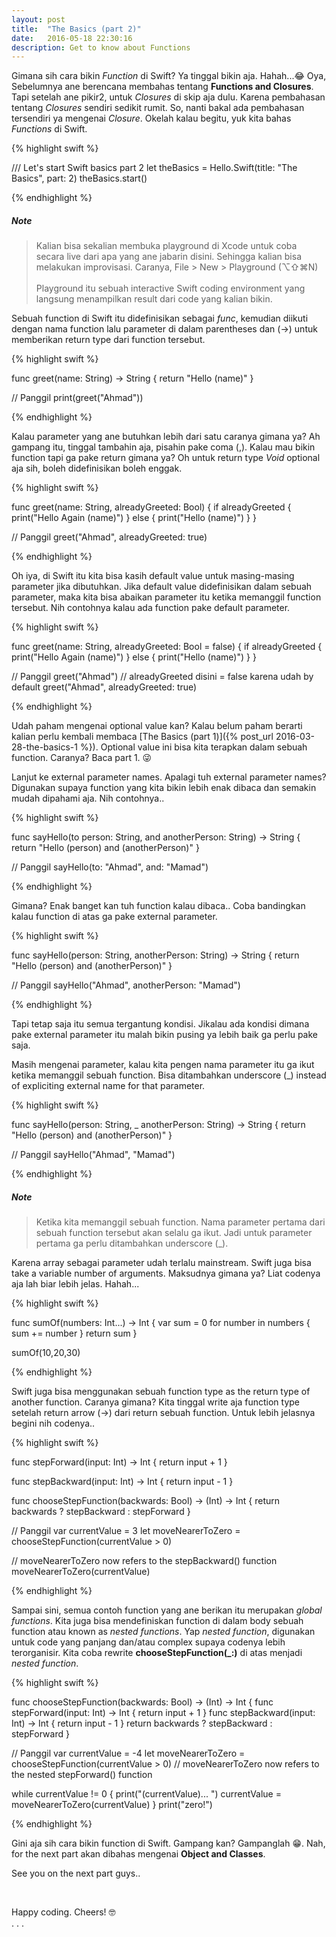 ```yaml
---
layout: post
title:  "The Basics (part 2)"
date:   2016-05-18 22:30:16
description: Get to know about Functions
---
```


Gimana sih cara bikin *Function* di Swift? Ya tinggal bikin aja. Hahah...😂
Oya, Sebelumnya ane berencana membahas tentang **Functions and Closures**. Tapi setelah ane pikir2, untuk *Closures* di skip aja dulu. Karena pembahasan tentang *Closures* sendiri sedikit rumit. So, nanti bakal ada pembahasan tersendiri ya mengenai *Closure*. Okelah kalau begitu, yuk kita bahas *Functions* di Swift.

{% highlight swift %}

/// Let's start Swift basics part 2 
let theBasics = Hello.Swift(title: "The Basics", part: 2)
theBasics.start()

{% endhighlight %}

##### Note
<blockquote>
   Kalian bisa sekalian membuka playground di Xcode untuk coba secara live dari apa yang ane jabarin disini. Sehingga kalian bisa melakukan improvisasi. Caranya, File > New > Playground (⌥⇧⌘N)<br/><br/>Playground itu sebuah interactive Swift coding environment yang langsung menampilkan result dari code yang kalian bikin.
</blockquote>

Sebuah function di Swift itu didefinisikan sebagai *func*, kemudian diikuti dengan nama function lalu parameter di dalam parentheses dan (->) untuk memberikan return type dari function tersebut. 

{% highlight swift %}

func greet(name: String) -> String {
   return "Hello \(name)"
} 

// Panggil
print(greet("Ahmad"))

{% endhighlight %}

Kalau parameter yang ane butuhkan lebih dari satu caranya gimana ya? Ah gampang itu, tinggal tambahin aja, pisahin pake coma (,). Kalau mau bikin function tapi ga pake return gimana ya? Oh untuk return type *Void* optional aja sih, boleh didefinisikan boleh enggak.

{% highlight swift %}

func greet(name: String, alreadyGreeted: Bool) {
   if alreadyGreeted {
      print("Hello Again \(name)")
   } else {
      print("Hello \(name)")
   }
}

// Panggil
greet("Ahmad", alreadyGreeted: true)

{% endhighlight %}

Oh iya, di Swift itu kita bisa kasih default value untuk masing-masing parameter jika dibutuhkan. Jika default value didefinisikan dalam sebuah parameter, maka kita bisa abaikan parameter itu ketika memanggil function tersebut. Nih contohnya kalau ada function pake default parameter.

{% highlight swift %}

func greet(name: String, alreadyGreeted: Bool = false) {
   if alreadyGreeted {
      print("Hello Again \(name)")
   } else {
      print("Hello \(name)")
   }
}

// Panggil
greet("Ahmad") // alreadyGreeted disini = false karena udah by default
greet("Ahmad", alreadyGreeted: true)

{% endhighlight %}

Udah paham mengenai optional value kan? Kalau belum paham berarti kalian perlu kembali membaca [The Basics (part 1)]({% post_url 2016-03-28-the-basics-1 %}). Optional value ini bisa kita terapkan dalam sebuah function. Caranya? Baca part 1. 😜  

Lanjut ke external parameter names. Apalagi tuh external parameter names? Digunakan supaya function yang kita bikin lebih enak dibaca dan semakin mudah dipahami aja. Nih contohnya..

{% highlight swift %}

func sayHello(to person: String, and anotherPerson: String) -> String {
   return "Hello \(person) and \(anotherPerson)"
}

// Panggil
sayHello(to: "Ahmad", and: "Mamad")

{% endhighlight %}

Gimana? Enak banget kan tuh function kalau dibaca.. Coba bandingkan kalau function di atas ga pake external parameter.

{% highlight swift %}

func sayHello(person: String, anotherPerson: String) -> String {
   return "Hello \(person) and \(anotherPerson)"
}

// Panggil
sayHello("Ahmad", anotherPerson: "Mamad")

{% endhighlight %}

Tapi tetap saja itu semua tergantung kondisi. Jikalau ada kondisi dimana pake external parameter itu malah bikin pusing ya lebih baik ga perlu pake saja. 


Masih mengenai parameter, kalau kita pengen nama parameter itu ga ikut ketika memanggil sebuah function. Bisa ditambahkan underscore (_) instead of expliciting external name for that parameter.

{% highlight swift %}

func sayHello(person: String, _ anotherPerson: String) -> String {
   return "Hello \(person) and \(anotherPerson)"
}

// Panggil
sayHello("Ahmad", "Mamad")

{% endhighlight %}

##### Note
<blockquote>
   Ketika kita memanggil sebuah function. Nama parameter pertama dari sebuah function tersebut akan selalu ga ikut. Jadi untuk parameter pertama ga perlu ditambahkan underscore (_).
</blockquote>

Karena array sebagai parameter udah terlalu mainstream. Swift juga bisa take a variable number of arguments. Maksudnya gimana ya? Liat codenya aja lah biar lebih jelas. Hahah...

{% highlight swift %}

func sumOf(numbers: Int...) -> Int {
    var sum = 0
    for number in numbers {
        sum += number
    }
    return sum
}

sumOf(10,20,30)

{% endhighlight %}

Swift juga bisa menggunakan sebuah function type as the return type of another function. Caranya gimana? Kita tinggal write aja function type setelah return arrow (->) dari return sebuah function. Untuk lebih jelasnya begini nih codenya..

{% highlight swift %}

func stepForward(input: Int) -> Int {
    return input + 1
}

func stepBackward(input: Int) -> Int {
    return input - 1
}

func chooseStepFunction(backwards: Bool) -> (Int) -> Int {
    return backwards ? stepBackward : stepForward
}

// Panggil
var currentValue = 3
let moveNearerToZero = chooseStepFunction(currentValue > 0)

// moveNearerToZero now refers to the stepBackward() function
moveNearerToZero(currentValue)

{% endhighlight %}

Sampai sini, semua contoh function yang ane berikan itu merupakan *global functions*. Kita juga bisa mendefiniskan function di dalam body sebuah function atau known as *nested functions*. Yap *nested function*, digunakan untuk code yang panjang dan/atau complex supaya codenya lebih terorganisir. Kita coba rewrite **chooseStepFunction(_:)** di atas menjadi *nested function*.

{% highlight swift %}

func chooseStepFunction(backwards: Bool) -> (Int) -> Int {
    func stepForward(input: Int) -> Int { return input + 1 }
    func stepBackward(input: Int) -> Int { return input - 1 }
    return backwards ? stepBackward : stepForward
}

// Panggil
var currentValue = -4
let moveNearerToZero = chooseStepFunction(currentValue > 0)
// moveNearerToZero now refers to the nested stepForward() function

while currentValue != 0 {
    print("\(currentValue)... ")
    currentValue = moveNearerToZero(currentValue)
}
print("zero!")

{% endhighlight %}


Gini aja sih cara bikin function di Swift. Gampang kan? Gampanglah 😁.
Nah, for the next part akan dibahas mengenai **Object and Classes**.

See you on the next part guys..

<br/>
<p class="center">Happy coding. Cheers! 🤓<br/>. . .</p> 




